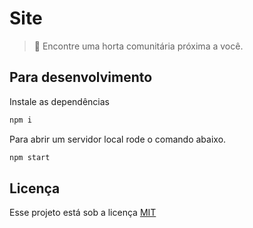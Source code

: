 # Site

> :seedling: Encontre uma horta comunitária próxima a você.

## Para desenvolvimento

Instale as dependências
```sh
npm i
```

Para abrir um servidor local rode o comando abaixo.
```sh
npm start
```

## Licença

Esse projeto está sob a licença [MIT](LICENSE.md)
